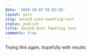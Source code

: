 ```yaml
---
date: '2010-10-07 01:02:56'
layout: post
slug: second-auto-tweeting-test
status: publish
title: Second Auto Tweeting test
comments: true
---
```


Trying this again, hopefully with results
